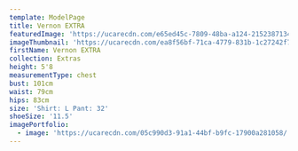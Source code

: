 ```yaml
---
template: ModelPage
title: Vernon EXTRA
featuredImage: 'https://ucarecdn.com/e65ed45c-7809-48ba-a124-2152387134b8/'
imageThumbnail: 'https://ucarecdn.com/ea8f56bf-71ca-4779-831b-1c27242f7ccd/'
firstName: Vernon EXTRA
collection: Extras
height: 5'8
measurementType: chest
bust: 101cm
waist: 79cm
hips: 83cm
size: 'Shirt: L Pant: 32'
shoeSize: '11.5'
imagePortfolio:
  - image: 'https://ucarecdn.com/05c990d3-91a1-44bf-b9fc-17900a281058/'
---
```


